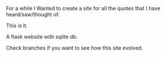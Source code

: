 For a while I Wanted to create a site for all the quotes that I have
heard/saw/thought of.

This is it.

A flask website with sqlite db.

Check branches if you want to see how this site evolved.
